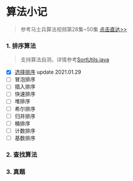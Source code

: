# 算法小记

> 参考马士兵算法视频第28集~50集 [点击直达>>](https://b23.tv/5pughn)

### 1. 排序算法
> 支持算法自测，详情参考[SortUtils.java](src/com/duosl/sort/SortUtils.java)

- [x] [选择排序](src/com/duosl/sort/java/SelectionSort.java)  update 2021.01.29
- [ ] 冒泡排序
- [ ] 插入排序
- [ ] 快速排序
- [ ] 堆排序
- [ ] 希尔排序
- [ ] 归并排序
- [ ] 桶排序
- [ ] 计数排序
- [ ] 基数排序

### 2. 查找算法

### 3. 真题
